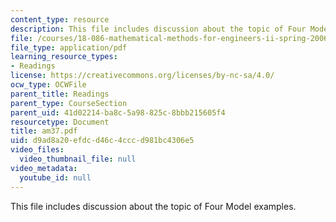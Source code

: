 ```yaml
---
content_type: resource
description: This file includes discussion about the topic of Four Model examples.
file: /courses/18-086-mathematical-methods-for-engineers-ii-spring-2006/d9ad8a20efdcd46c4cccd981bc4306e5_am37.pdf
file_type: application/pdf
learning_resource_types:
- Readings
license: https://creativecommons.org/licenses/by-nc-sa/4.0/
ocw_type: OCWFile
parent_title: Readings
parent_type: CourseSection
parent_uid: 41d02214-ba8c-5a98-825c-8bbb215605f4
resourcetype: Document
title: am37.pdf
uid: d9ad8a20-efdc-d46c-4ccc-d981bc4306e5
video_files:
  video_thumbnail_file: null
video_metadata:
  youtube_id: null
---
```

This file includes discussion about the topic of Four Model examples.